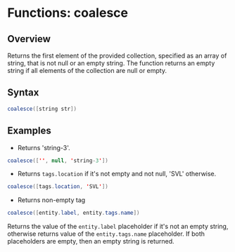 # Functions: coalesce

## Overview

Returns the first element of the provided collection, specified as an array of string, that is not null or an empty string.
The function returns an empty string if all elements of the collection are null or empty.

## Syntax

```java
coalesce([string str])
```

## Examples

* Returns 'string-3'.

```java
coalesce(['', null, 'string-3'])
```

* Returns `tags.location` if it's not empty and not null, 'SVL' otherwise.

```java
coalesce([tags.location, 'SVL'])
```

* Returns non-empty tag

```java
coalesce([entity.label, entity.tags.name])
```

Returns the value of the `entity.label` placeholder if it's not an empty string, otherwise returns value of the `entity.tags.name` placeholder.
If both placeholders are empty, then an empty string is returned.
